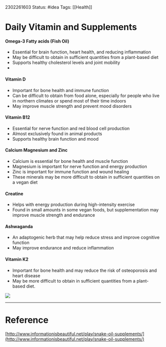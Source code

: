 2302261603
	Status: #idea 
		Tags: [[Health]] 

# Daily Vitamin and Supplements


#### Omega-3 Fatty acids (Fish Oil)

-   Essential for brain function, heart health, and reducing inflammation
-   May be difficult to obtain in sufficient quantities from a plant-based diet
-   Supports healthy cholesterol levels and joint mobility
- 
#### Vitamin D
-   Important for bone health and immune function
-   Can be difficult to obtain from food alone, especially for people who live in northern climates or spend most of their time indoors
-   May improve muscle strength and prevent mood disorders


#### Vitamin B12
-   Essential for nerve function and red blood cell production
-   Almost exclusively found in animal products
-   Supports healthy brain function and mood

#### Calcium Magnesium and Zinc
-   Calcium is essential for bone health and muscle function
-   Magnesium is important for nerve function and energy production
-   Zinc is important for immune function and wound healing
-   These minerals may be more difficult to obtain in sufficient quantities on a vegan diet
####  Creatine
-   Helps with energy production during high-intensity exercise
-   Found in small amounts in some vegan foods, but supplementation may improve muscle strength and endurance
#### Ashwaganda
-   An adaptogenic herb that may help reduce stress and improve cognitive function
-   May improve endurance and reduce inflammation

#### Vitamin K2
-   Important for bone health and may reduce the risk of osteoporosis and heart disease
-   May be more difficult to obtain in sufficient quantities from a plant-based diet.


<img src = 'http://i.imgur.com/eA7Hxzp.jpg'>




---
# Reference

[http://www.informationisbeautiful.net/play/snake-oil-supplements/](http://www.informationisbeautiful.net/play/snake-oil-supplements/)

